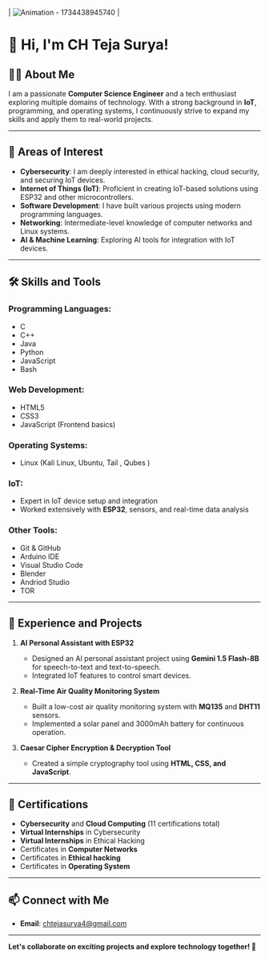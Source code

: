 



   | ![Animation - 1734438945740](https://github.com/user-attachments/assets/870c620d-5d18-4449-9d2a-c6d5900a543b) |





# 👋 Hi, I'm CH Teja Surya!

## 🧑‍💻 **About Me**

I am a passionate **Computer Science Engineer** and a tech enthusiast exploring multiple domains of technology. With a strong background in **IoT**, programming, and operating systems, I continuously strive to expand my skills and apply them to real-world projects.

---

## 🚀 **Areas of Interest**
- **Cybersecurity**: I am deeply interested in ethical hacking, cloud security, and securing IoT devices.
- **Internet of Things (IoT)**: Proficient in creating IoT-based solutions using ESP32 and other microcontrollers.
- **Software Development**: I have built various projects using modern programming languages.
- **Networking**: Intermediate-level knowledge of computer networks and Linux systems.
- **AI & Machine Learning**: Exploring AI tools for integration with IoT devices.

---

## 🛠️ **Skills and Tools**

### **Programming Languages**:
- C
- C++
- Java
- Python
- JavaScript
- Bash

### **Web Development**:
- HTML5
- CSS3
- JavaScript (Frontend basics)

### **Operating Systems**:
- Linux (Kali Linux, Ubuntu, Tail , Qubes )

### **IoT**:
- Expert in IoT device setup and integration
- Worked extensively with **ESP32**, sensors, and real-time data analysis

### **Other Tools**:
- Git & GitHub
- Arduino IDE
- Visual Studio Code
- Blender
- Andriod Studio
- TOR
  
---

## 🌟 **Experience and Projects**
1. **AI Personal Assistant with ESP32**  
   - Designed an AI personal assistant project using **Gemini 1.5 Flash-8B** for speech-to-text and text-to-speech.
   - Integrated IoT features to control smart devices.

2. **Real-Time Air Quality Monitoring System**  
   - Built a low-cost air quality monitoring system with **MQ135** and **DHT11** sensors.
   - Implemented a solar panel and 3000mAh battery for continuous operation.

3. **Caesar Cipher Encryption & Decryption Tool**  
   - Created a simple cryptography tool using **HTML, CSS, and JavaScript**.

---

## 💼 **Certifications**
- **Cybersecurity** and **Cloud Computing** (11 certifications total)
- **Virtual Internships** in Cybersecurity
-  **Virtual Internships** in Ethical Hacking
- Certificates in **Computer Networks**
- Certificates in **Ethical hacking**
- Certificates in **Operating System**

---

## 📫 **Connect with Me**
- **Email**: [chtejasurya4@gmail.com](#)

---

**Let's collaborate on exciting projects and explore technology together! 🚀**
